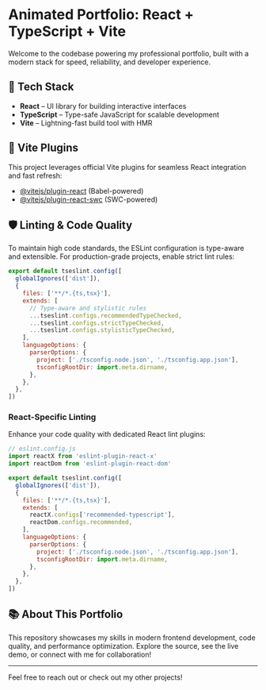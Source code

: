 # Animated Portfolio: React + TypeScript + Vite

Welcome to the codebase powering my professional portfolio, built with a modern stack for speed, reliability, and developer experience.

## 🚀 Tech Stack

- **React** – UI library for building interactive interfaces
- **TypeScript** – Type-safe JavaScript for scalable development
- **Vite** – Lightning-fast build tool with HMR

## 🔌 Vite Plugins

This project leverages official Vite plugins for seamless React integration and fast refresh:

- [@vitejs/plugin-react](https://github.com/vitejs/vite-plugin-react/blob/main/packages/plugin-react) (Babel-powered)
- [@vitejs/plugin-react-swc](https://github.com/vitejs/vite-plugin-react/blob/main/packages/plugin-react-swc) (SWC-powered)

## 🛡️ Linting & Code Quality

To maintain high code standards, the ESLint configuration is type-aware and extensible. For production-grade projects, enable strict lint rules:

```js
export default tseslint.config([
  globalIgnores(['dist']),
  {
    files: ['**/*.{ts,tsx}'],
    extends: [
      // Type-aware and stylistic rules
      ...tseslint.configs.recommendedTypeChecked,
      ...tseslint.configs.strictTypeChecked,
      ...tseslint.configs.stylisticTypeChecked,
    ],
    languageOptions: {
      parserOptions: {
        project: ['./tsconfig.node.json', './tsconfig.app.json'],
        tsconfigRootDir: import.meta.dirname,
      },
    },
  },
])
```

### React-Specific Linting

Enhance your code quality with dedicated React lint plugins:

```js
// eslint.config.js
import reactX from 'eslint-plugin-react-x'
import reactDom from 'eslint-plugin-react-dom'

export default tseslint.config([
  globalIgnores(['dist']),
  {
    files: ['**/*.{ts,tsx}'],
    extends: [
      reactX.configs['recommended-typescript'],
      reactDom.configs.recommended,
    ],
    languageOptions: {
      parserOptions: {
        project: ['./tsconfig.node.json', './tsconfig.app.json'],
        tsconfigRootDir: import.meta.dirname,
      },
    },
  },
])
```

## 📚 About This Portfolio

This repository showcases my skills in modern frontend development, code quality, and performance optimization. Explore the source, see the live demo, or connect with me for collaboration!

---
Feel free to reach out or check out my other projects!
